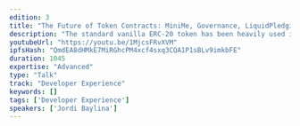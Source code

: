 ```yaml
---
edition: 3
title: "The Future of Token Contracts: MiniMe, Governance, LiquidPledging & ERC223"
description: "The standard vanilla ERC-20 token has been heavily used in the Ethereum ecosystem, but the innovative application of tokens has not been explored nearly enough. In this talk i will explore: – The MiniMe token and its many applications, especially in decentralized governance. – The current status in the ERC223 token standard and my opinion on the path forward. – LiquidPledging, an innovative solution for fund management."
youtubeUrl: "https://youtu.be/1MjcsFRvXVM"
ipfsHash: "QmdEA8dHMkE7MiRGhcPM4xcf4sxq3CQA1P1sBLv9imkbFE"
duration: 1045
expertise: "Advanced"
type: "Talk"
track: "Developer Experience"
keywords: []
tags: ['Developer Experience']
speakers: ['Jordi Baylina']
---
```

